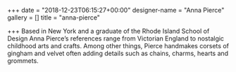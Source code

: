 +++
date = "2018-12-23T06:15:27+00:00"
designer-name = "Anna Pierce"
gallery = []
title = "anna-pierce"

+++
Based in New York and a graduate of the Rhode Island School of Design Anna Pierce’s references range from Victorian England to nostalgic childhood arts and crafts. Among other things, Pierce handmakes corsets of gingham and velvet often adding details such as chains, charms, hearts and grommets.